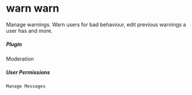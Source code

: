 # warn warn 

Manage warnings. Warn users for bad behaviour, edit previous warnings a user has and more.
			

##### Plugin
Moderation


##### User Permissions
`Manage Messages`